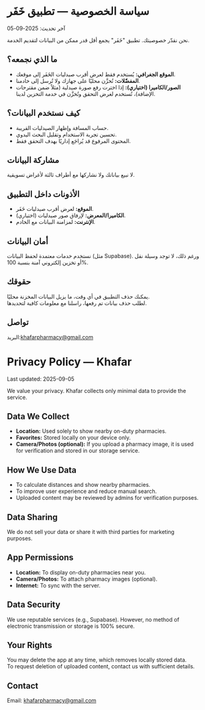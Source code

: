 # سياسة الخصوصية — تطبيق خَفَر
آخر تحديث: 2025-09-05

نحن نقدّر خصوصيتك. تطبيق "خَفَر" يجمع أقل قدر ممكن من البيانات لتقديم الخدمة.

## ما الذي نجمعه؟
- **الموقع الجغرافي:** يُستخدم فقط لعرض أقرب صيدليات الخَفَر إلى موقعك.
- **المفضّلات:** تُخزَّن محليًا على جهازك ولا تُرسل إلى خادمنا.
- **الصور/الكاميرا (اختياري):** إذا اخترت رفع صورة صيدلية (مثلاً ضمن مقترحات الإضافة)، تُستخدم لغرض التحقق وتُخزَّن في خدمة التخزين لدينا.

## كيف نستخدم البيانات؟
- حساب المسافة وإظهار الصيدليات القريبة.
- تحسين تجربة الاستخدام وتقليل البحث اليدوي.
- المحتوى المرفوع قد يُراجَع إداريًا بهدف التحقق فقط.

## مشاركة البيانات
لا نبيع بياناتك ولا نشاركها مع أطراف ثالثة لأغراض تسويقية.

## الأذونات داخل التطبيق
- **الموقع:** لعرض أقرب صيدليات خَفَر.
- **الكاميرا/المعرض:** لإرفاق صور صيدليات (اختياري).
- **الإنترنت:** لمزامنة البيانات مع الخادم.

## أمان البيانات
نستخدم خدمات معتمدة لحفظ البيانات (مثل Supabase). ورغم ذلك، لا توجد وسيلة نقل أو تخزين إلكتروني آمنة بنسبة 100%.

## حقوقك
يمكنك حذف التطبيق في أي وقت، ما يزيل البيانات المخزنة محليًا.  
لطلب حذف بيانات تم رفعها، راسلنا مع معلومات كافية لتحديدها.

## تواصل
البريد:khafarpharmacy@gmail.com

# Privacy Policy — Khafar
Last updated: 2025-09-05

We value your privacy. Khafar collects only minimal data to provide the service.

## Data We Collect
- **Location:** Used solely to show nearby on-duty pharmacies.
- **Favorites:** Stored locally on your device only.
- **Camera/Photos (optional):** If you upload a pharmacy image, it is used for verification and stored in our storage service.

## How We Use Data
- To calculate distances and show nearby pharmacies.
- To improve user experience and reduce manual search.
- Uploaded content may be reviewed by admins for verification purposes.

## Data Sharing
We do not sell your data or share it with third parties for marketing purposes.

## App Permissions
- **Location:** To display on-duty pharmacies near you.
- **Camera/Photos:** To attach pharmacy images (optional).
- **Internet:** To sync with the server.

## Data Security
We use reputable services (e.g., Supabase). However, no method of electronic transmission or storage is 100% secure.

## Your Rights
You may delete the app at any time, which removes locally stored data.  
To request deletion of uploaded content, contact us with sufficient details.

## Contact
Email: khafarpharmacy@gmail.com

 
